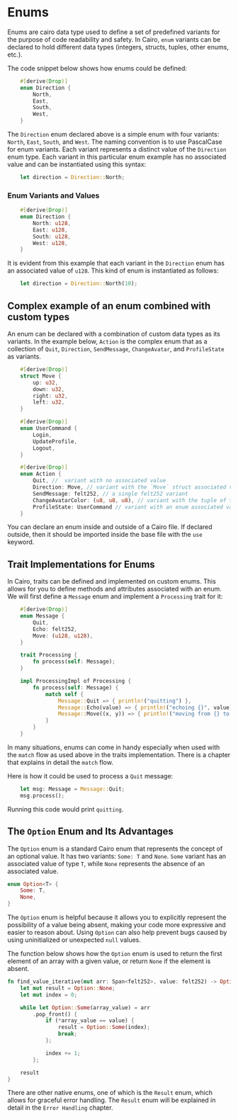# Enums

Enums are cairo data type used to define a set of predefined variants for the purpose of code readability and safety. In Cairo, `enum` variants can be declared to hold different data types (integers, structs, tuples, other enums, etc.).

The code snippet below shows how enums could be defined:

```Rust
    #[derive(Drop)]
    enum Direction {
        North,
        East,
        South,
        West,
    }
```

The `Direction` enum declared above is a simple enum with four variants: `North`, `East`, `South`, and `West`. The naming convention is to use PascalCase for enum variants. Each variant represents a distinct value of the `Direction` enum type. Each variant in this particular enum example has no associated value and can be instantiated using this syntax:

```Rust
    let direction = Direction::North;
```

### Enum Variants and Values

```Rust
    #[derive(Drop)]
    enum Direction {
        North: u128,
        East: u128,
        South: u128,
        West: u128,
    }
```

It is evident from this example that each variant in the `Direction` enum has an associated value of `u128`. This kind of enum is instantiated as follows:

```Rust
    let direction = Direction::North(10);
```

## Complex example of an enum combined with custom types

An enum can be declared with a combination of custom data types as its variants. In the example below, `Action` is the complex enum that as a collection of `Quit`, `Direction`, `SendMessage`, `ChangeAvatar`, and `ProfileState` as variants.

```Rust
    #[derive(Drop)]
    struct Move {
        up: u32,
        down: u32,
        right: u32,
        left: u32,
    }

    #[derive(Drop)]
    enum UserCommand {
        Login,
        UpdateProfile,
        Logout,
    }

    #[derive(Drop)]
    enum Action {
        Quit, //  variant with no associated value
        Direction: Move, // variant with the `Move` struct associated value
        SendMessage: felt252, // a single felt252 variant
        ChangeAvatarColor: (u8, u8, u8), // variant with the tuple of three associated value
        ProfileState: UserCommand // variant with an enum associated value
    }
```

You can declare an enum inside and outside of a Cairo file. If declared outside, then it should be imported inside the base file with the `use` keyword.

## Trait Implementations for Enums

In Cairo, traits can be defined and implemented on custom enums. This allows for you to define methods and attributes associated with an enum. We will first define a `Message` enum and implement a `Processing` trait for it:

```Rust
    #[derive(Drop)]
    enum Message {
        Quit,
        Echo: felt252,
        Move: (u128, u128),
    }

    trait Processing {
        fn process(self: Message);
    }

    impl ProcessingImpl of Processing {
        fn process(self: Message) {
            match self {
                Message::Quit => { println!("quitting") },
                Message::Echo(value) => { println!("echoing {}", value) },
                Message::Move((x, y)) => { println!("moving from {} to {}", x, y) },
            }
        }
    }
```

In many situations, enums can come in handy especially when used with the `match` flow as used above in the traits implementation. There is a chapter that explains in detail the `match` flow.

Here is how it could be used to process a `Quit` message:

```Rust
    let msg: Message = Message::Quit;
    msg.process();
```

Running this code would print `quitting`.

## The `Option` Enum and Its Advantages

The `Option` enum is a standard Cairo enum that represents the concept of an optional value. It has two variants: `Some: T` and `None`. `Some` variant has an associated value of type `T`, while `None` represents the absence of an associated value.

```Rust
enum Option<T> {
    Some: T,
    None,
}
```

The `Option` enum is helpful because it allows you to explicitly represent the possibility of a value being absent, making your code more expressive and easier to reason about. Using `Option` can also help prevent bugs caused by using uninitialized or unexpected `null` values.

The function below shows how the `Option` enum is used to return the first element of an array with a given value, or return `None` if the element is absent.

```Rust
fn find_value_iterative(mut arr: Span<felt252>, value: felt252) -> Option<usize> {
    let mut result = Option::None;
    let mut index = 0;

    while let Option::Some(array_value) = arr
        .pop_front() {
            if (*array_value == value) {
                result = Option::Some(index);
                break;
            };

            index += 1;
        };

    result
}
```

There are other native enums, one of which is the `Result` enum, which allows for graceful error handling. The `Result` enum will be explained in detail in the `Error Handling` chapter.
